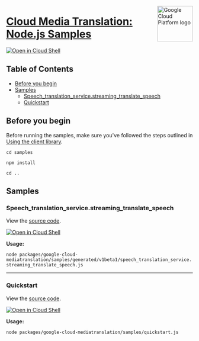 [//]: # "This README.md file is auto-generated, all changes to this file will be lost."
[//]: # "To regenerate it, use `python -m synthtool`."
<img src="https://avatars2.githubusercontent.com/u/2810941?v=3&s=96" alt="Google Cloud Platform logo" title="Google Cloud Platform" align="right" height="96" width="96"/>

# [Cloud Media Translation: Node.js Samples](https://github.com/googleapis/google-cloud-node)

[![Open in Cloud Shell][shell_img]][shell_link]



## Table of Contents

* [Before you begin](#before-you-begin)
* [Samples](#samples)
  * [Speech_translation_service.streaming_translate_speech](#speech_translation_service.streaming_translate_speech)
  * [Quickstart](#quickstart)

## Before you begin

Before running the samples, make sure you've followed the steps outlined in
[Using the client library](https://github.com/googleapis/google-cloud-node#using-the-client-library).

`cd samples`

`npm install`

`cd ..`

## Samples



### Speech_translation_service.streaming_translate_speech

View the [source code](https://github.com/googleapis/google-cloud-node/blob/master/packages/google-cloud-mediatranslation/samples/generated/v1beta1/speech_translation_service.streaming_translate_speech.js).

[![Open in Cloud Shell][shell_img]](https://console.cloud.google.com/cloudshell/open?git_repo=https://github.com/googleapis/google-cloud-node&page=editor&open_in_editor=packages/google-cloud-mediatranslation/samples/generated/v1beta1/speech_translation_service.streaming_translate_speech.js,samples/README.md)

__Usage:__


`node packages/google-cloud-mediatranslation/samples/generated/v1beta1/speech_translation_service.streaming_translate_speech.js`


-----




### Quickstart

View the [source code](https://github.com/googleapis/google-cloud-node/blob/master/packages/google-cloud-mediatranslation/samples/quickstart.js).

[![Open in Cloud Shell][shell_img]](https://console.cloud.google.com/cloudshell/open?git_repo=https://github.com/googleapis/google-cloud-node&page=editor&open_in_editor=packages/google-cloud-mediatranslation/samples/quickstart.js,samples/README.md)

__Usage:__


`node packages/google-cloud-mediatranslation/samples/quickstart.js`






[shell_img]: https://gstatic.com/cloudssh/images/open-btn.png
[shell_link]: https://console.cloud.google.com/cloudshell/open?git_repo=https://github.com/googleapis/google-cloud-node&page=editor&open_in_editor=samples/README.md
[product-docs]: https://cloud.google.com/translate/media/docs/
